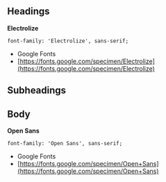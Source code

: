 ## Headings

**Electrolize**

`font-family: 'Electrolize', sans-serif;`

- Google Fonts
- [https://fonts.google.com/specimen/Electrolize](https://fonts.google.com/specimen/Electrolize)

## Subheadings


## Body

**Open Sans**

`font-family: 'Open Sans', sans-serif;`

- Google Fonts
- [https://fonts.google.com/specimen/Open+Sans](https://fonts.google.com/specimen/Open+Sans)